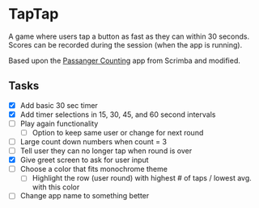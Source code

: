 # TapTap

A game where users tap a button as fast as they can within 30 seconds. Scores can be recorded during the session (when the app is running). 

Based upon the [Passanger Counting](https://scrimba.com/learn/learnjavascript) app from Scrimba and modified.

## Tasks
- [x] Add basic 30 sec timer
- [x] Add timer selections in 15, 30, 45, and 60 second intervals
- [ ] Play again functionality
    - [ ] Option to keep same user or change for next round
- [ ] Large count down numbers when count = 3
- [ ] Tell user they can no longer tap when round is over
- [x] Give greet screen to ask for user input
- [ ] Choose a color that fits monochrome theme
    - [ ] Highlight the row (user round) with highest # of taps / lowest avg. with this color
- [ ] Change app name to something better